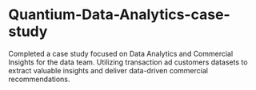 # Quantium-Data-Analytics-case-study
Completed a case study focused on Data Analytics and Commercial Insights for the data team. Utilizing transaction ad customers datasets to extract valuable insights and deliver data-driven commercial recommendations. 
